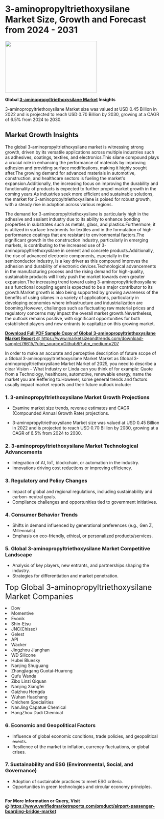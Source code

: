 <H1>3-aminopropyltriethoxysilane Market Size, Growth and Forecast from 2024 - 2031</H1><img class="aligncenter size-medium wp-image-584254" src="https://thirdeyenews.in/wp-content/uploads/2024/09/Global-Market-Research-300x168.jpeg" alt="" width="300" height="168" /><p><strong>Global&nbsp;<a href="https://www.marketsizeandtrends.com/download-sample/76615/?utm_source=Github8j?utm_medium=207">3-aminopropyltriethoxysilane Market</a> Insights</strong></p><p>3-aminopropyltriethoxysilane Market size was valued at USD 0.45 Billion in 2022 and is projected to reach USD 0.70 Billion by 2030, growing at a CAGR of 6.5% from 2024 to 2030.</p><p><h2>Market Growth Insights</h2> <p>The global 3-aminopropyltriethoxysilane market is witnessing strong growth, driven by its versatile applications across multiple industries such as adhesives, coatings, textiles, and electronics.This silane compound plays a crucial role in enhancing the performance of materials by improving adhesion and providing surface modifications, making it highly sought after.The growing demand for advanced materials in automotive, construction, and healthcare sectors is fueling the market's expansion.Additionally, the increasing focus on improving the durability and functionality of products is expected to further propel market growth in the coming years.As industries seek more efficient and sustainable solutions, the market for 3-aminopropyltriethoxysilane is poised for robust growth, with a steady rise in adoption across various regions.</p> <p><a href="#"></a></p> <p>The demand for 3-aminopropyltriethoxysilane is particularly high in the adhesive and sealant industry due to its ability to enhance bonding properties in substrates such as metals, glass, and plastics.Furthermore, it is utilized in surface treatments for textiles and in the formulation of high-performance coatings that are resistant to environmental factors.The significant growth in the construction industry, particularly in emerging markets, is contributing to the increased use of 3-aminopropyltriethoxysilane in cement and concrete products.Additionally, the rise of advanced electronic components, especially in the semiconductor industry, is a key driver as this compound improves the adhesion and durability of electronic devices.Technological advancements in the manufacturing process and the rising demand for high-quality, sustainable products will likely push the market towards even greater expansion.The increasing trend toward using 3-aminopropyltriethoxysilane as a functional coupling agent is expected to be a major contributor to its growth.Market growth is also being supported by growing awareness of the benefits of using silanes in a variety of applications, particularly in developing economies where infrastructure and industrialization are booming.However, challenges such as fluctuating raw material prices and regulatory concerns may impact the overall market growth.Nevertheless, the outlook remains positive, with significant opportunities for both established players and new entrants to capitalize on this growing market.</p> <p><a href="#"></p><p><span class=""><strong>Download Full PDF Sample Copy of Global 3-aminopropyltriethoxysilane Market Report</strong> @ <a href="https://www.marketsizeandtrends.com/download-sample/76615/?utm_source=Github8j?utm_medium=207" target="_blank">https://www.marketsizeandtrends.com/download-sample/76615/?utm_source=Github8j?utm_medium=207</a></span></p><p>In order to make an accurate and perceptive description of future scope of a Global&nbsp;3-aminopropyltriethoxysilane Market Market as Global&nbsp;3-aminopropyltriethoxysilane Market Market of 2025, you need to describe a clear Vision &ndash; What Industry or Linda can you think of for example: Quote from a Technology, healthcare, automotive, renewable energy, name the market you are Reffering to.However, some general trends and factors usually impact market reports and their future outlook include:</p><h3>1.&nbsp;<strong>3-aminopropyltriethoxysilane Market Growth Projections</strong></h3><ul><li>Examine market size trends, revenue estimates and CAGR (Compounded Annual Growth Rate) projections.</li><li><p>3-aminopropyltriethoxysilane Market size was valued at USD 0.45 Billion in 2022 and is projected to reach USD 0.70 Billion by 2030, growing at a CAGR of 6.5% from 2024 to 2030.</p></li></ul><h3>2.&nbsp;<strong>3-aminopropyltriethoxysilane Market Technological Advancements</strong></h3><ul><li>Integration of AI, IoT, blockchain, or automation in the industry.</li><li>Innovations driving cost reductions or improving efficiency.</li></ul><h3>3.&nbsp;<strong>Regulatory and Policy Changes</strong></h3><ul><li>Impact of global and regional regulations, including sustainability and carbon-neutral goals.</li><li>Compliance challenges and opportunities tied to government initiatives.</li></ul><h3>4.&nbsp;<strong>Consumer Behavior Trends</strong></h3><ul><li>Shifts in demand influenced by generational preferences (e.g., Gen Z, Millennials).</li><li>Emphasis on eco-friendly, ethical, or personalized products/services.</li></ul><h3>5.&nbsp;<strong>Global 3-aminopropyltriethoxysilane Market Competitive Landscape</strong></h3><ul><li>Analysis of key players, new entrants, and partnerships shaping the industry.</li><li>Strategies for differentiation and market penetration.</li></ul><p data-pm-slice="1 1 []"><span style="color: inherit; font-family: inherit; font-size: 25px;">Top Global 3-aminopropyltriethoxysilane Market Companies</span></p><div class="" data-test-id=""><p><li>Dow</li><li> Momentive</li><li> Evonik</li><li> Shin-Etsu</li><li> JNC(Chisso)</li><li> Gelest</li><li> API</li><li> Wacker</li><li> Jingzhou Jianghan</li><li> WD Silicone</li><li> Hubei Bluesky</li><li> Nanjing Shuguang</li><li> Zhangjiagang Guotai-Huarong</li><li> Qufu Wanda</li><li> Zibo Linzi Qiquan</li><li> Nanjing Xiangfei</li><li> Gaizhou Hengda</li><li> Wuhan Huachang</li><li> Onichem Specialities</li><li> NanJing Capatue Chemical</li><li> HangZhou Dadi Chemical</li></p></div><h3>6.&nbsp;<strong>Economic and Geopolitical Factors</strong></h3><ul><li>Influence of global economic conditions, trade policies, and geopolitical events.</li><li>Resilience of the market to inflation, currency fluctuations, or global crises.</li></ul><h3>7.&nbsp;<strong>Sustainability and ESG (Environmental, Social, and Governance)</strong></h3><ul><li>Adoption of sustainable practices to meet ESG criteria.</li><li>Opportunities in green technologies and circular economy principles.</li></ul><h2><strong style="font-size: 14px;">For More Information or Query, Visit @&nbsp;</strong><a style="background-color: #ffffff; font-size: 14px;" href="https://www.marketsizeandtrends.com/report/3-aminopropyltriethoxysilane-market/" target="_blank">https://www.verifiedmarketreports.com/product/airport-passenger-boarding-bridge-market</a></h2>